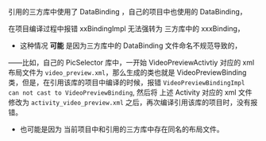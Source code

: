 引用的三方库中使用了 DataBinding ，自己的项目中也使用的 DataBinding，

在项目编译过程中报错 xxBindingImpl 无法强转为 三方库中的 xxxBinding，

* 这种情况 **可能** 是因为三方库中的 DataBinding 文件命名不规范导致的，

——比如，自己的 PicSelector 库中，一开始 VideoPreviewActivtiy 对应的 xml 布局文件为 `video_preview.xml`，那么生成的类也就是 VideoPreviewBinding 类，但是，在引用该库的项目中编译的时候，报错 `VideoPreviewBindingImpl can not cast to VideoPreviewBinding`, 然后将 上述 Activity 对应的 xml 文件修改为 `activity_video_preview.xml` 之后，再次编译引用该库的项目时，没有报错。

* 也可能是因为 当前项目中和引用的三方库中存在同名的布局文件。